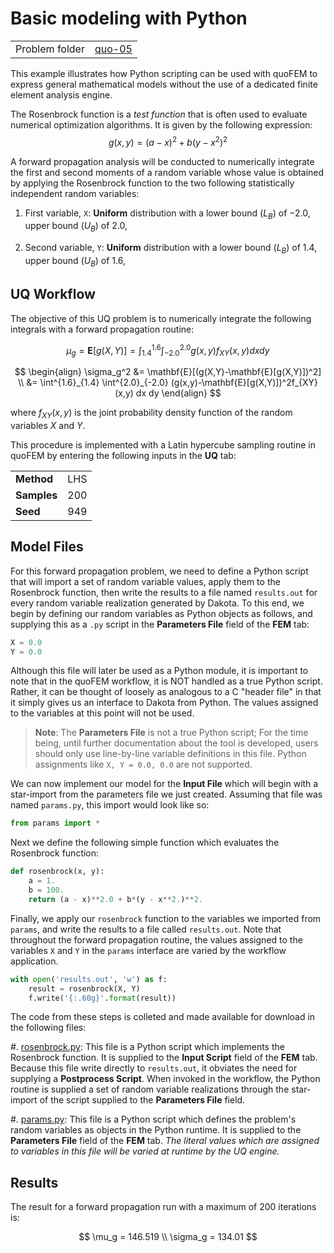 

# Basic modeling with Python

|  |  |
|---|---|
| Problem folder | [quo-05](https://github.com/claudioperez/SimCenterDocumentation/tree/examples/docs/common/user_manual/examples/desktop/quoFEM/src/quo-05) |

This example illustrates how Python scripting can be used with quoFEM to express general mathematical models without the use of a dedicated finite element analysis engine.

The Rosenbrock function is a *test function* that is often used to evaluate numerical optimization algorithms. It is given by the following expression:
$$ g(x, y)=(a-x)^{2}+b\left(y-x^{2}\right)^{2} $$



A forward propagation analysis will be conducted to numerically integrate the first and second moments of a random variable whose value is obtained by applying the Rosenbrock function to the two following statistically independent random variables: 




1. First variable, `X`: **Uniform** distribution with a  lower bound $(L_B)$ of $-2.0$,  upper bound $(U_B)$ of $2.0$, 

1. Second variable, `Y`: **Uniform** distribution with a  lower bound $(L_B)$ of $1.4$,  upper bound $(U_B)$ of $1.6$, 




## UQ Workflow


The objective of this UQ problem is to numerically integrate the following integrals with a forward propagation routine:

$$ 
\mu_g = \mathbf{E}[g(X,Y)] = \int^{1.6}_{1.4} \int^{2.0}_{-2.0} g(x,y) f_{XY} (x,y) dx dy
$$

$$
\begin{align}
\sigma_g^2 &= \mathbf{E}[(g(X,Y)-\mathbf{E}[g(X,Y)])^2] \\
&= \int^{1.6}_{1.4} \int^{2.0}_{-2.0} (g(x,y)-\mathbf{E}[g(X,Y)])^2f_{XY} (x,y) dx dy
\end{align}
$$

where $f_{XY}(x,y)$ is the joint probability density function of the random variables $X$ and $Y$.

This procedure is implemented with a Latin hypercube sampling routine in quoFEM by entering the following inputs in the **UQ** tab:




|   |   |
|---|---|
| **Method** | LHS |
| **Samples** | 200 |
| **Seed** | 949 |



## Model Files


For this forward propagation problem, we need to define a Python script that will import a set of random variable values, apply them to the Rosenbrock function, then write the results to a file named `results.out` for every random variable realization generated by Dakota. To this end, we begin by defining our random variables as Python objects as follows, and supplying this as a `.py` script in the **Parameters File** field of the **FEM** tab:

```python
X = 0.0
Y = 0.0
```

Although this file will later be used as a Python module, it is important to note that in the quoFEM workflow, it is NOT handled as a true Python script. Rather, it can be thought of loosely as analogous to a C "header file" in that it simply gives us an interface to Dakota from Python. The values assigned to the variables at this point will not be used.

> **Note**: The **Parameters File** is not a true Python script; For the time being, until further documentation about the tool is developed, users should only use line-by-line variable definitions in this file. Python assignments like `X, Y = 0.0, 0.0` are not supported. 

We can now implement our model for the **Input File** which will begin with a star-import from the parameters file we just created. Assuming that file was named `params.py`, this import would look like so:

```python 
from params import *
``` 

Next we define the following simple function which evaluates the Rosenbrock function:

```python 
def rosenbrock(x, y):
    a = 1.
    b = 100.
    return (a - x)**2.0 + b*(y - x**2.)**2.
``` 

Finally, we apply our `rosenbrock` function to the variables we imported from `params`, and write the results to a file called `results.out`. Note that throughout the forward propagation routine, the values assigned to the variables `X` and `Y` in the  `params` interface are varied by the workflow application.

```python
with open('results.out', 'w') as f:
    result = rosenbrock(X, Y)
    f.write('{:.60g}'.format(result))
```

The code from these steps is colleted and made available for download in the following files:



#. [rosenbrock.py](https://raw.githubusercontent.com/claudioperez/SimCenterExamples/master/static/rosenbrock/rosenbrock.py): This file is a Python script which implements the Rosenbrock function. It is supplied to the **Input Script** field of the **FEM** tab. Because this file write directly to `results.out`, it obviates the need for supplying a **Postprocess Script**. When invoked in the workflow, the Python routine is supplied a set of random variable realizations through the star-import of the script supplied to the **Parameters File** field.

#. [params.py](https://raw.githubusercontent.com/claudioperez/SimCenterExamples/master/static/rosenbrock/params.py): This file is a Python script which defines the problem's random variables as objects in the Python runtime. It is supplied to the **Parameters File** field of the **FEM** tab. *The literal values which are assigned to variables in this file will be varied at runtime by the UQ engine.*



<!-- <div class="admonition warning">Do not place the files in your root, downloads, or desktop folder as when the application runs it will copy the contents on the directories and subdirectories containing these files multiple times. If you are like us, your root, Downloads or Documents folders contains and awful lot of files and when the backend workflow runs you will slowly find you will run out of disk space!</div> -->

## Results

The result for a forward propagation run with a maximum of $200$ iterations is: 

$$ 
\mu_g = 146.519 \\ 
\sigma_g = 134.01  
$$
